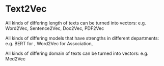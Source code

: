 # Text2Vec

All kinds of differing length of texts can be turned into vectors:
e.g. Word2Vec, Sentence2Vec, Doc2Vec, PDF2Vec

All kinds of differing models that have strengths in different departments:
e.g. BERT for , Word2Vec for Association,

All kinds of differing domain of texts can be turned into vectors:
e.g. Med2Vec
